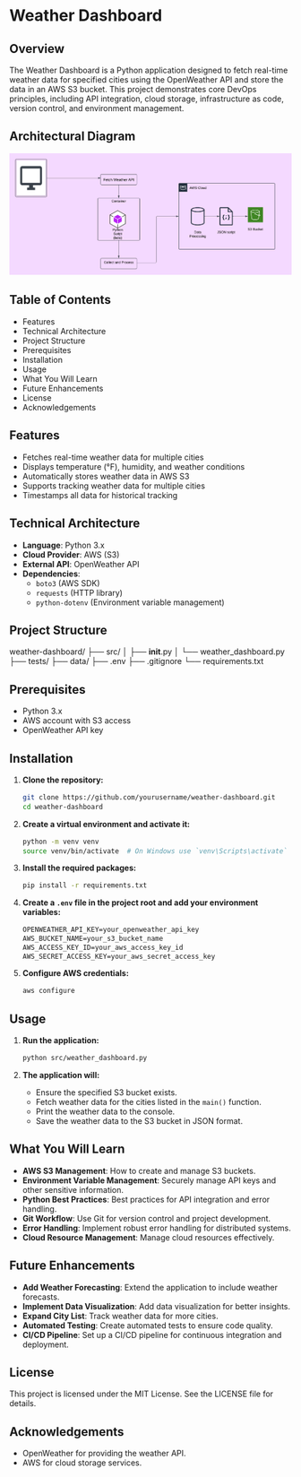 # Weather Dashboard

## Overview
The Weather Dashboard is a Python application designed to fetch real-time weather data for specified cities using the OpenWeather API and store the data in an AWS S3 bucket. This project demonstrates core DevOps principles, including API integration, cloud storage, infrastructure as code, version control, and environment management.

## Architectural Diagram
![Architectural Diagram](data/docs/architecture.png)

## Table of Contents
- Features
- Technical Architecture
- Project Structure
- Prerequisites
- Installation
- Usage
- What You Will Learn
- Future Enhancements
- License
- Acknowledgements

## Features
- Fetches real-time weather data for multiple cities
- Displays temperature (°F), humidity, and weather conditions
- Automatically stores weather data in AWS S3
- Supports tracking weather data for multiple cities
- Timestamps all data for historical tracking

## Technical Architecture
- **Language**: Python 3.x
- **Cloud Provider**: AWS (S3)
- **External API**: OpenWeather API
- **Dependencies**:
  - `boto3` (AWS SDK)
  - `requests` (HTTP library)
  - `python-dotenv` (Environment variable management)

## Project Structure
weather-dashboard/
├── src/
│   ├── __init__.py
│   └── weather_dashboard.py
├── tests/
├── data/
├── .env
├── .gitignore
└── requirements.txt

## Prerequisites
- Python 3.x
- AWS account with S3 access
- OpenWeather API key

## Installation
1. **Clone the repository:**
   ```bash
   git clone https://github.com/yourusername/weather-dashboard.git
   cd weather-dashboard
   ```

2. **Create a virtual environment and activate it:**
   ```bash
   python -m venv venv
   source venv/bin/activate  # On Windows use `venv\Scripts\activate`
   ```

3. **Install the required packages:**
   ```bash
   pip install -r requirements.txt
   ```

4. **Create a `.env` file in the project root and add your environment variables:**
   ```
   OPENWEATHER_API_KEY=your_openweather_api_key
   AWS_BUCKET_NAME=your_s3_bucket_name
   AWS_ACCESS_KEY_ID=your_aws_access_key_id
   AWS_SECRET_ACCESS_KEY=your_aws_secret_access_key
   ```

5. **Configure AWS credentials:**
   ```bash
   aws configure
   ```

## Usage
1. **Run the application:**
   ```bash
   python src/weather_dashboard.py
   ```

2. **The application will:**
   - Ensure the specified S3 bucket exists.
   - Fetch weather data for the cities listed in the `main()` function.
   - Print the weather data to the console.
   - Save the weather data to the S3 bucket in JSON format.

## What You Will Learn
- **AWS S3 Management**: How to create and manage S3 buckets.
- **Environment Variable Management**: Securely manage API keys and other sensitive information.
- **Python Best Practices**: Best practices for API integration and error handling.
- **Git Workflow**: Use Git for version control and project development.
- **Error Handling**: Implement robust error handling for distributed systems.
- **Cloud Resource Management**: Manage cloud resources effectively.

## Future Enhancements
- **Add Weather Forecasting**: Extend the application to include weather forecasts.
- **Implement Data Visualization**: Add data visualization for better insights.
- **Expand City List**: Track weather data for more cities.
- **Automated Testing**: Create automated tests to ensure code quality.
- **CI/CD Pipeline**: Set up a CI/CD pipeline for continuous integration and deployment.

## License
This project is licensed under the MIT License. See the LICENSE file for details.

## Acknowledgements
- OpenWeather for providing the weather API.
- AWS for cloud storage services.

